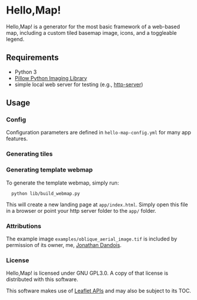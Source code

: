 # Hello,Map!
Hello,Map! is a generator for the most basic framework of a web-based map, including a custom tiled basemap image, icons, and a toggleable legend.

## Requirements
  - Python 3
  - [Pillow Python Imaging Library](https://pypi.python.org/pypi/Pillow/3.0.0)
  - simple local web server for testing (e.g., [http-server](https://www.npmjs.com/package/http-server))

## Usage

### Config
Configuration parameters are defined in `hello-map-config.yml` for many app features.

### Generating tiles

### Generating template webmap
To generate the template webmap, simply run:
```shell
  python lib/build_webmap.py
```
This will create a new landing page at `app/index.html`. Simply open this file in a browser or point your http server folder to the `app/` folder.

### Attributions
The example image `examples/oblique_aerial_image.tif` is included by permission of its owner, me, [Jonathan Dandois](https://github.com/jondandois).

### License
Hello,Map! is licensed under GNU GPL3.0. A copy of that license is distributed with this software.

This software makes use of [Leaflet APIs](https://github.com/Leaflet/Leaflet) and may also be subject to its TOC.
